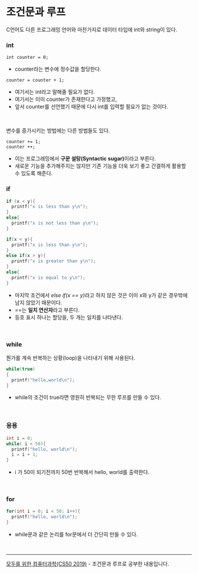 # 조건문과 루프

C언어도 다른 프로그래밍 언어와 마찬가지로
데이터 타입에 int와 string이 있다.

### int

```
int counter = 0;
```

- counter라는 변수에 정수값을 할당한다.

```
counter = counter + 1;
```

- 여기서는 int라고 말해줄 필요가 없다.
- 여기서는 이미 counter가 존재한다고 가정했고,
- 앞서 counter를 선언했기 때문에 다시 int를 입력할 필요가 없는 것이다.

<br>

변수를 증가시키는 방법에는 다른 방법들도 있다.

```
counter += 1;
counter ++;
```

- 이는 프로그래밍에서 <b>구문 설탕(Syntactic sugar)</b>이라고 부른다.
- 새로운 기능을 추가해주지는 않지만 기존 기능을 더욱 보기 좋고 간결하게 활용할 수 있도록 해준다.

### if

```c
if (x < y){
  printf("x is less than y\n");
}
else{
  printf("x is not less than y\n");
}

```

```c
if(x < y){
  printf("x is less than y\n");
}
else if(x > y){
  printf("x is greater than y\n");
}
else{
  printf("x is equal to y\n");
}
```

- 마지막 조건에서 <i>else if(x == y)</i>라고 하지 않은 것은 이미 x와 y가 같은 경우밖에 남지 않았기 때문이다.
- ==는 <b>일치 연산자</b>라고 부른다.
- 등호 표시 하나는 할당을, 두 개는 일치를 나타낸다.

<br>

### while

뭔가를 계속 반복하는 상황(loop)을 나타내기 위해 사용된다.

```c
while(true)
{
  printf("hello,world\n");
}
```

- while의 조건이 true라면 영원히 반복되는 무한 루프를 만들 수 있다.

<br>

### 응용

```c
int i = 0;
while( i < 50){
  printf("hello, world\n");
  i = i + 1;
}
```

- i 가 50이 되기전까지 50번 반복해서 hello, world를 출력한다.

<br>

### for

```c
for(int i = 0; i < 50; i++){
  printf("hello, world\n");
}
```

- while문과 같은 논리를 for문에서 더 간단히 만들 수 있다.

<br>
<hr>
<a href="https://www.boostcourse.org/cs112">모두를 위한 컴퓨터과학(CS50 2019)</a> - 조건문과 루프로 공부한 내용입니다.
